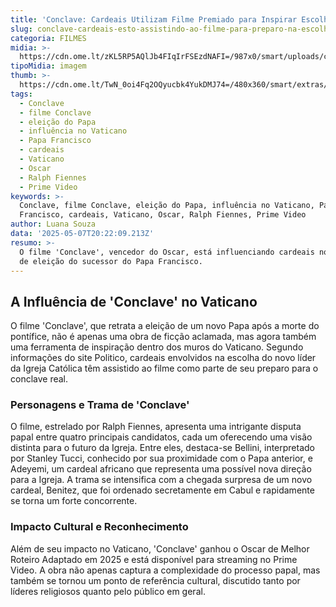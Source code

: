 ```yaml
---
title: 'Conclave: Cardeais Utilizam Filme Premiado para Inspirar Escolha de Novo Papa'
slug: conclave-cardeais-esto-assistindo-ao-filme-para-preparo-na-escolha-do-papa
categoria: FILMES
midia: >-
  https://cdn.ome.lt/zKL5RP5AQlJb4FIqIrFSEzdNAFI=/987x0/smart/uploads/conteudo/fotos/02_BypIw5k.jpg
tipoMidia: imagem
thumb: >-
  https://cdn.ome.lt/TwN_0oi4Fq2OQyucbk4YukDMJ74=/480x360/smart/extras/conteudos/Captura_de_tela_2025-05-07_165206.png
tags:
  - Conclave
  - filme Conclave
  - eleição do Papa
  - influência no Vaticano
  - Papa Francisco
  - cardeais
  - Vaticano
  - Oscar
  - Ralph Fiennes
  - Prime Video
keywords: >-
  Conclave, filme Conclave, eleição do Papa, influência no Vaticano, Papa
  Francisco, cardeais, Vaticano, Oscar, Ralph Fiennes, Prime Video
author: Luana Souza
data: '2025-05-07T20:22:09.213Z'
resumo: >-
  O filme 'Conclave', vencedor do Oscar, está influenciando cardeais no processo
  de eleição do sucessor do Papa Francisco.
---
```


## A Influência de 'Conclave' no Vaticano

O filme 'Conclave', que retrata a eleição de um novo Papa após a morte do pontífice, não é apenas uma obra de ficção aclamada, mas agora também uma ferramenta de inspiração dentro dos muros do Vaticano. Segundo informações do site Politico, cardeais envolvidos na escolha do novo líder da Igreja Católica têm assistido ao filme como parte de seu preparo para o conclave real.

### Personagens e Trama de 'Conclave'

O filme, estrelado por Ralph Fiennes, apresenta uma intrigante disputa papal entre quatro principais candidatos, cada um oferecendo uma visão distinta para o futuro da Igreja. Entre eles, destaca-se Bellini, interpretado por Stanley Tucci, conhecido por sua proximidade com o Papa anterior, e Adeyemi, um cardeal africano que representa uma possível nova direção para a Igreja. A trama se intensifica com a chegada surpresa de um novo cardeal, Benitez, que foi ordenado secretamente em Cabul e rapidamente se torna um forte concorrente.

### Impacto Cultural e Reconhecimento

Além de seu impacto no Vaticano, 'Conclave' ganhou o Oscar de Melhor Roteiro Adaptado em 2025 e está disponível para streaming no Prime Video. A obra não apenas captura a complexidade do processo papal, mas também se tornou um ponto de referência cultural, discutido tanto por líderes religiosos quanto pelo público em geral.
